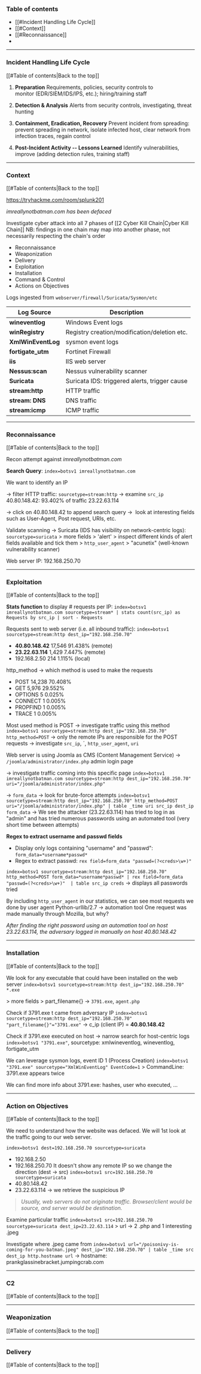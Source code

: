 ### Table of contents
- [[#Incident Handling Life Cycle]]
- [[#Context]]
- [[#Reconnaissance]]
- 

___
### Incident Handling Life Cycle
[[#Table of contents|Back to the top]]

1. **Preparation**
Requirements, policies, security controls to monitor (EDR/SIEM/IDS/IPS, etc.); hiring/training staff

2. **Detection & Analysis**
Alerts from security controls, investigating, threat hunting

3. **Containment, Eradication, Recovery**
Prevent incident from spreading: prevent spreading in network, isolate infected host, clear network from infection traces, regain control

4. **Post-Incident Activity -- Lessons Learned**
Identify vulnerabilities, improve (adding detection rules, training staff)

___
### Context
[[#Table of contents|Back to the top]]

https://tryhackme.com/room/splunk201

*imreallynotbatman.com has been defaced*

Investigate cyber attack into all 7 phases of [[2 Cyber Kill Chain|Cyber Kill Chain]]
NB: findings in one chain may map into another phase, not necessarily respecting the chain's order

- Reconnaissance
- Weaponization
- Delivery
- Exploitation
- Installation
- Command & Control
- Actions on Objectives

Logs ingested from `webserver/firewall/Suricata/Sysmon/etc`

| Log Source              | Description                                   |
| ----------------------- | --------------------------------------------- |
| **wineventlog**         | Windows Event logs                            |
| **winRegistry**         | Registry creation/modification/deletion etc.  |
| **XmlWinEventLog**      | sysmon event logs                             |
| **fortigate_utm  <br>** | Fortinet Firewall                             |
| **iis  <br>**           | IIS web server                                |
| **Nessus:scan  <br>**   | Nessus vulnerability scanner                  |
| **Suricata  <br>**      | Suricata IDS: triggered alerts, trigger cause |
| **stream:http  <br>**   | HTTP traffic                                  |
| **stream: DNS  <br>**   | DNS traffic                                   |
| **stream:icmp  <br>**   | ICMP traffic                                  |

___
### Reconnaissance
[[#Table of contents|Back to the top]]

Recon attempt against *imreallynotbatman.com*

**Search Query**: `index=botsv1 imreallynotbatman.com`

We want to identify an IP

$\rightarrow$ filter HTTP traffic: `sourcetype=stream:http`
	$\rightarrow$ examine `src_ip`
		40.80.148.42: 93.402% of traffic
		23.22.63.114

$\rightarrow$ click on 40.80.148.42 to append search query
	$\rightarrow$  look at interesting fields such as User-Agent, Post request, URIs, etc.

Validate scanning $\rightarrow$ Suricata (IDS has visibility on network-centric logs): `sourcetype=suricata`
\> more fields > 'alert' > inspect different kinds of alert fields available and tick them
\> `http_user_agent` > "acunetix" (well-known vulnerability scanner)

Web server IP: 192.168.250.70

___
### Exploitation
[[#Table of contents|Back to the top]]

**Stats function** to display # requests per IP: `index=botsv1 imreallynotbatman.com sourcetype=stream* | stats count(src_ip) as Requests by src_ip | sort - Requests`

Requests sent to web server (i.e. all inbound traffic): `index=botsv1 sourcetype=stream:http dest_ip="192.168.250.70"`
- **40.80.148.42** 	17,546 	91.438% 	(remote)
- **23.22.63.114** 	1,429 	7.447% 	(remote)
- 192.168.2.50 	214 	1.115%    (local)

http_method $\rightarrow$ which method is used to make the requests
- POST 	14,238 	70.408% 	
- GET 	5,976 	29.552% 	
- OPTIONS 	5 	0.025% 	
- CONNECT 	1 	0.005% 	
- PROPFIND 	1 	0.005% 	
- TRACE 	1 	0.005% 	

Most used method is POST $\rightarrow$ investigate traffic using this method
`index=botsv1 sourcetype=stream:http dest_ip="192.168.250.70" http_method=POST`
$\rightarrow$ only the remote IPs are responsible for the POST requests
$\rightarrow$ investigate `src_ip`, ´, `http_user_agent`, `uri`

Web server is using Joomla as CMS (Content Management Service) $\rightarrow$ `/joomla/administrator/index.php` admin login page

$\rightarrow$ investigate traffic coming into this specific page
`index=botsv1 imreallynotbatman.com sourcetype=stream:http dest_ip="192.168.250.70"  uri="/joomla/administrator/index.php"`

$\rightarrow$ `form_data` $\rightarrow$ look for brute-force attempts
`index=botsv1 sourcetype=stream:http dest_ip="192.168.250.70" http_method=POST uri="/joomla/administrator/index.php" | table _time uri src_ip dest_ip form_data`
$\rightarrow$ We see the attacker (23.22.63.114) has tried to log in as "admin" and has tried numerous passwords using an automated tool (very short time between attempts)


**Regex to extract username and passwd fields**

- Display only logs containing "username" and "passwd": `form_data=*username*passwd*`
- Regex to extract passwd: `rex field=form_data "passwd=(?<creds>\w+)"`

`index=botsv1 sourcetype=stream:http dest_ip="192.168.250.70" http_method=POST form_data=*username*passwd* | rex field=form_data "passwd=(?<creds>\w+)"  | table src_ip creds`
$\rightarrow$ displays all passwords tried

By including `http_user_agent` in our statistics, we can see most requests we done by user agent Python-urllib/2.7 $\rightarrow$ automation tool
One request was made manually through Mozilla, but why?

*After finding the right password using an automation tool on host 23.22.63.114, the adversary logged in manually on host 40.80.148.42*

___
### Installation
[[#Table of contents|Back to the top]]

We look for any executable that could have been installed on the web server
`index=botsv1 sourcetype=stream:http dest_ip="192.168.250.70" *.exe`

\> more fields > part_filename{} $\rightarrow$ `3791.exe`, `agent.php`

Check if 3791.exe t came from adversary IP
`index=botsv1 sourcetype=stream:http dest_ip="192.168.250.70" "part_filename{}"="3791.exe"`
$\rightarrow$ c_ip (client IP) = **40.80.148.42**

Check if 3791.exe executed on host $\rightarrow$ narrow search for host-centric logs
`index=botsv1 "3791.exe"`, sourcetype: xmlwineventlog, wineventlog, fortigate_utm

We can leverage sysmon logs, event ID 1 (Process Creation)
	`index=botsv1 "3791.exe" sourcetype="XmlWinEventLog" EventCode=1`
\> CommandLine: 3791.exe appears twice

We can find more info about 3791.exe: hashes, user who executed, ...

___
### Action on Objectives
[[#Table of contents|Back to the top]]

We need to understand how the website was defaced. We will 1st look at the traffic going to our web server.

`index=botsv1 dest=192.168.250.70 sourcetype=suricata`
- 192.168.2.50 	
- 192.168.250.70
It doesn't show any remote IP so we change the direction (dest $\rightarrow$ src)
`index=botsv1 src=192.168.250.70 sourcetype=suricata`
- 40.80.148.42
- 23.22.63.114
$\rightarrow$ we retrieve the suspicious IP
>*Usually, web servers do not originate traffic. Browser/client would be source, and server would be destination.* 

Examine particular traffic
`index=botsv1 src=192.168.250.70 sourcetype=suricata dest_ip=23.22.63.114`
\> url $\rightarrow$ 2 .php and 1 interesting .jpeg

Investigate where .jpeg came from
`index=botsv1 url="/poisonivy-is-coming-for-you-batman.jpeg" dest_ip="192.168.250.70" | table _time src dest_ip http.hostname url`
$\rightarrow$ hostname: prankglassinebracket.jumpingcrab.com

___
### C2
[[#Table of contents|Back to the top]]



___
### Weaponization
[[#Table of contents|Back to the top]]



___
### Delivery
[[#Table of contents|Back to the top]]

